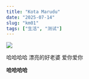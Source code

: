 ```yaml
---
title: "Kota Marudu"
date: "2025-07-14"
slug: "km01"
tags: ["生活", "测试"]
---
```

![](https://prod-files-secure.s3.us-west-2.amazonaws.com/112d0858-5090-4d34-a606-b75eb8d65fd2/c7b45876-473c-4fb6-85d3-cb84a84bfc51/1000201235.jpg?X-Amz-Algorithm=AWS4-HMAC-SHA256&X-Amz-Content-Sha256=UNSIGNED-PAYLOAD&X-Amz-Credential=ASIAZI2LB4664PG56ZIQ%2F20250724%2Fus-west-2%2Fs3%2Faws4_request&X-Amz-Date=20250724T223711Z&X-Amz-Expires=3600&X-Amz-Security-Token=IQoJb3JpZ2luX2VjEA0aCXVzLXdlc3QtMiJGMEQCIHBxiVWUUD247HDlI8MMIhMXpYNlL8JmC9IPf8T7%2FBYMAiBRNQxcVpHbHDVi%2B45wIgX%2FxRRogcZz3zlP1EhgtH0E8Sr%2FAwg2EAAaDDYzNzQyMzE4MzgwNSIM4%2FsdSknd42zftydnKtwDaJ05g%2BGtYa8V1xP50TSm0rC0NZILGXbGUuUb3%2F62mZGi81CsRKDtx8DmeEF76BTaqHsCKn4HebOV0iFXcLfvvxBCgVc%2FZCbClUHRJEeF2EB7NExAFzeXHi6oHlJReda%2BwWUcCj2Fi9q9WsSbvK86MX3MOxya52oQknPpMg4XmPzVDRjyg7lkNJt3FP%2BpGlsh84b5fjSPH64rsAvIQWx6f7rn%2FyFfv%2FKt2FSdEDHiUV8gUEBIW9ujLO2tOAQyvnTXf26frKcYb22FsvspqiLLI4%2F0GrrXSQRYhcHYSWDRfOSPIIJY0LYg%2B%2B1uHTj9mT7BatG2UqbDPdtcUsFPWdaHKFN4fQMinV6XqI0eEyee7kqIIt7X%2BSkEStmp%2BqhtxfBAIYeztfrJ5GLxHAZiNgMiz06w1o9KSmBLEV5ZX9OoZWfVwtjRnck1smFWJaGiB1sHpjb2o73jj82b5n6FJutzmTupCqLxrNb%2Bzsx6D8b%2FbKdqdCZsz%2BBGNFv%2BDrcBoCoLk0Vz6NVPz03JSwMkmp0Lp4SQ2dup42vaFTqJDv%2BG5%2F7WzL6OP4VXiqKzm%2BH7hZxyFTppgkRvIPRTmjPWDzK0EyUDjIw0%2FlzCxlFCxFIE%2BN4sZOS0XlmWVLv45lkwmL6KxAY6pgEKFNIACUv4G5VAjPh65kiX1NYePHWk72G7Ns5SkZ9yPZOEMk9zkfrTp3i19di%2BA1eoKf0K1HgyaQ5OqlFpJ9vfntFqrWgRYDfI64ZK04RPaQmIq4nZG89vJQ%2FX0j%2Fx9r89eUJg6esO0D%2Berw6GBVIp9JtOc8RepDS3otiDbrGJgUpEWMiVzgs2TB2P7XqaaSnm7lnBq0PBVYvGQdrJq9azYBOvUHoB&X-Amz-Signature=10c470f1500868acd3e5ed0614d452c766f7e9cfabab5d7f995d386a4e903cc5&X-Amz-SignedHeaders=host&x-amz-checksum-mode=ENABLED&x-id=GetObject)


哈哈哈哈  漂亮的好老婆  爱你爱你


**哈哈哈哈**

